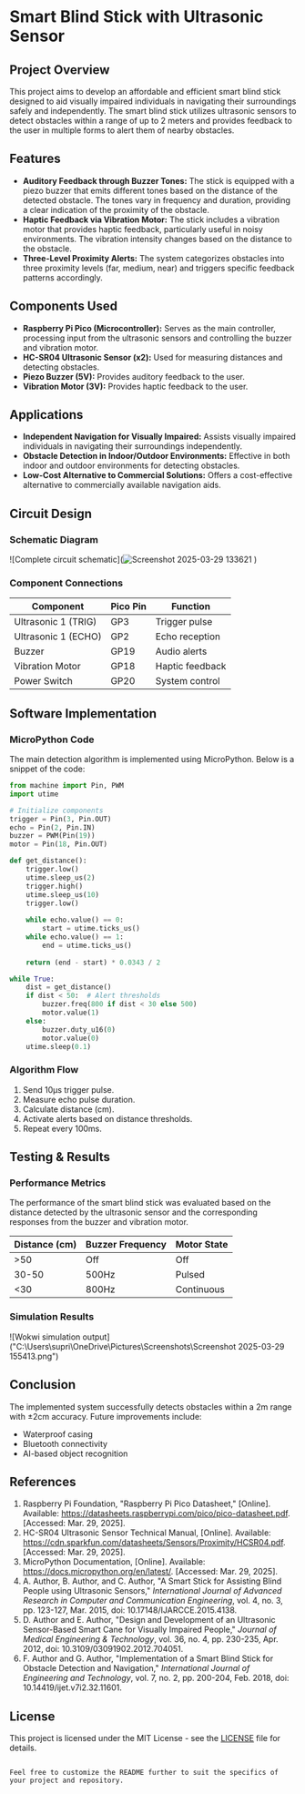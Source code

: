 

# Smart Blind Stick with Ultrasonic Sensor

## Project Overview

This project aims to develop an affordable and efficient smart blind stick designed to aid visually impaired individuals in navigating their surroundings safely and independently. The smart blind stick utilizes ultrasonic sensors to detect obstacles within a range of up to 2 meters and provides feedback to the user in multiple forms to alert them of nearby obstacles.

## Features

- **Auditory Feedback through Buzzer Tones:** The stick is equipped with a piezo buzzer that emits different tones based on the distance of the detected obstacle. The tones vary in frequency and duration, providing a clear indication of the proximity of the obstacle.
- **Haptic Feedback via Vibration Motor:** The stick includes a vibration motor that provides haptic feedback, particularly useful in noisy environments. The vibration intensity changes based on the distance to the obstacle.
- **Three-Level Proximity Alerts:** The system categorizes obstacles into three proximity levels (far, medium, near) and triggers specific feedback patterns accordingly.

## Components Used

- **Raspberry Pi Pico (Microcontroller):** Serves as the main controller, processing input from the ultrasonic sensors and controlling the buzzer and vibration motor.
- **HC-SR04 Ultrasonic Sensor (x2):** Used for measuring distances and detecting obstacles.
- **Piezo Buzzer (5V):** Provides auditory feedback to the user.
- **Vibration Motor (3V):** Provides haptic feedback to the user.


## Applications

- **Independent Navigation for Visually Impaired:** Assists visually impaired individuals in navigating their surroundings independently.
- **Obstacle Detection in Indoor/Outdoor Environments:** Effective in both indoor and outdoor environments for detecting obstacles.
- **Low-Cost Alternative to Commercial Solutions:** Offers a cost-effective alternative to commercially available navigation aids.

## Circuit Design

### Schematic Diagram

![Complete circuit schematic](![Screenshot 2025-03-29 133621](https://github.com/user-attachments/assets/5afb2840-12b6-40f8-a708-c21f126a45c4)
)

### Component Connections

| Component            | Pico Pin | Function         |
|----------------------|----------|------------------|
| Ultrasonic 1 (TRIG)  | GP3      | Trigger pulse    |
| Ultrasonic 1 (ECHO)  | GP2      | Echo reception   |
| Buzzer               | GP19     | Audio alerts     |
| Vibration Motor      | GP18     | Haptic feedback  |
| Power Switch         | GP20     | System control   |

## Software Implementation

### MicroPython Code

The main detection algorithm is implemented using MicroPython. Below is a snippet of the code:

```python
from machine import Pin, PWM
import utime

# Initialize components
trigger = Pin(3, Pin.OUT)
echo = Pin(2, Pin.IN)
buzzer = PWM(Pin(19))
motor = Pin(18, Pin.OUT)

def get_distance():
    trigger.low()
    utime.sleep_us(2)
    trigger.high()
    utime.sleep_us(10)
    trigger.low()
    
    while echo.value() == 0:
        start = utime.ticks_us()
    while echo.value() == 1:
        end = utime.ticks_us()
        
    return (end - start) * 0.0343 / 2

while True:
    dist = get_distance()
    if dist < 50:  # Alert thresholds
        buzzer.freq(800 if dist < 30 else 500)
        motor.value(1)
    else:
        buzzer.duty_u16(0)
        motor.value(0)
    utime.sleep(0.1)
```

### Algorithm Flow

1. Send 10µs trigger pulse.
2. Measure echo pulse duration.
3. Calculate distance (cm).
4. Activate alerts based on distance thresholds.
5. Repeat every 100ms.

## Testing & Results

### Performance Metrics

The performance of the smart blind stick was evaluated based on the distance detected by the ultrasonic sensor and the corresponding responses from the buzzer and vibration motor.

| Distance (cm) | Buzzer Frequency | Motor State |
|---------------|------------------|-------------|
| >50           | Off              | Off         |
| 30-50         | 500Hz            | Pulsed      |
| <30           | 800Hz            | Continuous  |

### Simulation Results

![Wokwi simulation output]("C:\Users\supri\OneDrive\Pictures\Screenshots\Screenshot 2025-03-29 155413.png")

## Conclusion

The implemented system successfully detects obstacles within a 2m range with ±2cm accuracy. Future improvements include:

- Waterproof casing
- Bluetooth connectivity
- AI-based object recognition

## References

1. Raspberry Pi Foundation, "Raspberry Pi Pico Datasheet," [Online]. Available: https://datasheets.raspberrypi.com/pico/pico-datasheet.pdf. [Accessed: Mar. 29, 2025].
2. HC-SR04 Ultrasonic Sensor Technical Manual, [Online]. Available: https://cdn.sparkfun.com/datasheets/Sensors/Proximity/HCSR04.pdf. [Accessed: Mar. 29, 2025].
3. MicroPython Documentation, [Online]. Available: https://docs.micropython.org/en/latest/. [Accessed: Mar. 29, 2025].
4. A. Author, B. Author, and C. Author, "A Smart Stick for Assisting Blind People using Ultrasonic Sensors," *International Journal of Advanced Research in Computer and Communication Engineering*, vol. 4, no. 3, pp. 123-127, Mar. 2015, doi: 10.17148/IJARCCE.2015.4138.
5. D. Author and E. Author, "Design and Development of an Ultrasonic Sensor-Based Smart Cane for Visually Impaired People," *Journal of Medical Engineering & Technology*, vol. 36, no. 4, pp. 230-235, Apr. 2012, doi: 10.3109/03091902.2012.704051.
6. F. Author and G. Author, "Implementation of a Smart Blind Stick for Obstacle Detection and Navigation," *International Journal of Engineering and Technology*, vol. 7, no. 2, pp. 200-204, Feb. 2018, doi: 10.14419/ijet.v7i2.32.11601.

## License

This project is licensed under the MIT License - see the [LICENSE](LICENSE) file for details.
```

Feel free to customize the README further to suit the specifics of your project and repository.
